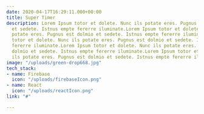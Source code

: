 ```yaml
---
date: 2020-04-17T16:29:11.000+00:00
title: Super Timer
description: Lorem Ipsum totor et dolete. Nunc ils potate eres. Pugnus est dolmio
  et sedete. Istnus empte fererre iluminate.Lorem Ipsum totor et dolete. Nunc ils
  potate eres. Pugnus est dolmio et sedete. Istnus empte fererre iluminate.Lorem Ipsum
  totor et dolete. Nunc ils potate eres. Pugnus est dolmio et sedete. Istnus empte
  fererre iluminate.Lorem Ipsum totor et dolete. Nunc ils potate eres. Pugnus est
  dolmio et sedete. Istnus empte fererre iluminate.Lorem Ipsum totor et dolete. Nunc
  ils potate eres. Pugnus est dolmio et sedete. Istnus empte fererre iluminate.
image: "/uploads/green-drop668.jpg"
tech_stack:
- name: Firebase
  icon: "/uploads/firebaseIcon.png"
- name: React
  icon: "/uploads/reactIcon.png"
link: "#"

---
```

